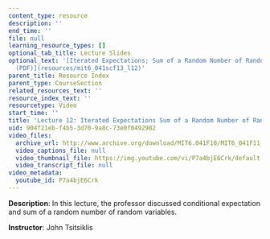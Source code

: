 ```yaml
---
content_type: resource
description: ''
end_time: ''
file: null
learning_resource_types: []
optional_tab_title: Lecture Slides
optional_text: '[Iterated Expectations; Sum of a Random Number of Random variables
  (PDF)](resources/mit6_041scf13_l12)'
parent_title: Resource Index
parent_type: CourseSection
related_resources_text: ''
resource_index_text: ''
resourcetype: Video
start_time: ''
title: 'Lecture 12: Iterated Expectations Sum of a Random Number of Random variables'
uid: 904f21eb-f4b5-3d70-9a8c-73e0f0492902
video_files:
  archive_url: http://www.archive.org/download/MIT6.041F10/MIT6_041F11_lec12_300k.mp4
  video_captions_file: null
  video_thumbnail_file: https://img.youtube.com/vi/P7a4bjE6Crk/default.jpg
  video_transcript_file: null
video_metadata:
  youtube_id: P7a4bjE6Crk
---
```


**Description**: In this lecture, the professor discussed conditional expectation and sum of a random number of random variables.

**Instructor**: John Tsitsiklis